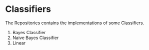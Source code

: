 # Classifiers
The Repositories contains the implementations of some Classifiers.

1. Bayes Classifier
2. Naive Bayes Classifier
3. Linear
